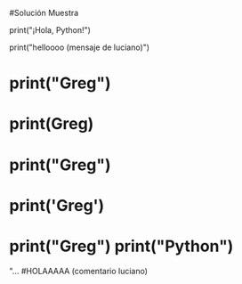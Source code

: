 #Solución Muestra

print("¡Hola, Python!")

print("helloooo (mensaje de luciano)")
# print("Greg")
# print(Greg)
# print("Greg")
# print('Greg')
# print("Greg") print("Python")
"...</sampleSolution>
#HOLAAAAA (comentario luciano)
